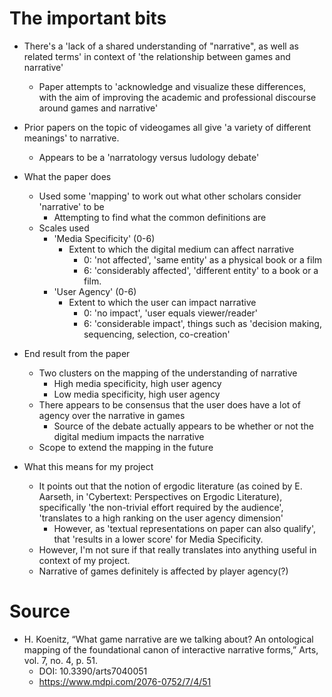 # The important bits

* There's a 'lack of a shared understanding of "narrative", as well as related terms' in context of 'the relationship between games and narrative'
    * Paper attempts to 'acknowledge and visualize these differences, with the aim of improving the academic and professional discourse around games and narrative'
* Prior papers on the topic of videogames all give 'a variety of different meanings' to narrative.
    * Appears to be a 'narratology versus ludology debate'

* What the paper does
    * Used some 'mapping' to work out what other scholars consider 'narrative' to be
        * Attempting to find what the common definitions are
    * Scales used
        * 'Media Specificity' (0-6)
            * Extent to which the digital medium can affect narrative
                * 0: 'not affected', 'same entity' as a physical book or a film
                * 6: 'considerably affected', 'different entity' to a book or a film.
        * 'User Agency' (0-6)
            * Extent to which the user can impact narrative
                * 0: 'no impact', 'user equals viewer/reader'
                * 6: 'considerable impact', things such as 'decision making, sequencing, selection, co-creation'
                
* End result from the paper
    * Two clusters on the mapping of the understanding of narrative
        * High media specificity, high user agency
        * Low media specificity, high user agency
    * There appears to be consensus that the user does have a lot of agency over the narrative in games
        * Source of the debate actually appears to be whether or not the digital medium impacts the narrative
    * Scope to extend the mapping in the future
    
* What this means for my project
    * It points out that the notion of ergodic literature (as coined by E. Aarseth, in 'Cybertext: Perspectives on Ergodic Literature), specifically 'the non-trivial effort required by the audience', 'translates to a high ranking on the user agency dimension'
        * However, as 'textual representations on paper can also qualify', that 'results in a lower score' for Media Specificity.
    * However, I'm not sure if that really translates into anything useful in context of my project.
    * Narrative of games definitely is affected by player agency(?)

# Source

* H. Koenitz, “What game narrative are we talking about? An ontological mapping of the foundational canon of interactive narrative forms,” Arts, vol. 7, no. 4, p. 51.
    * DOI: 10.3390/arts7040051
    * https://www.mdpi.com/2076-0752/7/4/51